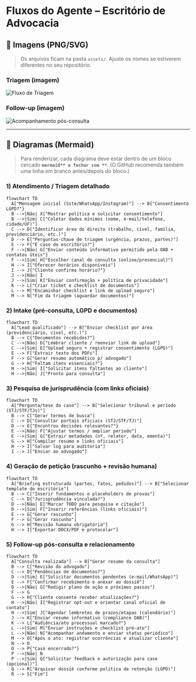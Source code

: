 # Fluxos do Agente – Escritório de Advocacia

## 📁 Imagens (PNG/SVG)
> Os arquivos ficam na pasta `assets/`. Ajuste os nomes se estiverem diferentes no seu repositório.

### Triagem (imagem)
![Fluxo de Triagem](assets/novo-nome.png)

### Follow-up (imagem)
![Acompanhamento pós-consulta](assets/acompanhamento-pos-consulta-e-relacionamento.png)

---

## 🧩 Diagramas (Mermaid)
> Para renderizar, cada diagrama deve estar dentro de um bloco cercado **```mermaid** e fechar com **```**. (O GitHub recomenda também uma linha em branco antes/depois do bloco.) 

### 1) Atendimento / Triagem detalhado
```mermaid
flowchart TD
  A["Mensagem inicial (Site/WhatsApp/Instagram)"] --> B{"Consentimento LGPD?"}
  B -->|Não| X["Mostrar política e solicitar consentimento"]
  B -->|Sim| C["Coletar dados mínimos (nome, e-mail/telefone, cidade/UF)"]
  C --> D["Identificar área do direito (trabalho, cível, família, previdenciário, etc.)"]
  D --> E["Perguntas-chave de triagem (urgência, prazos, partes)"]
  E --> F{"É caso do escritório?"}
  F -->|Não| G["Enviar conteúdo informativo permitido pela OAB + contatos úteis"]
  F -->|Sim| H["Escolher canal de consulta (online/presencial)"]
  H --> I["Oferecer horários disponíveis"]
  I --> J{"Cliente confirma horário?"}
  J -->|Não| I
  J -->|Sim| K["Enviar confirmação + política de privacidade"]
  K --> L["Criar ticket e checklist de documentos"]
  L --> M["Encaminhar checklist e link de upload seguro"]
  M --> N["Fim da triagem (aguardar documentos)"]

```
### 2) Intake (pré-consulta, LGPD e documentos)
```mermaid
flowchart TD
  A["Lead qualificado"] --> B["Enviar checklist por área (previdenciário, cível, etc.)"]
  B --> C{"Documentos recebidos?"}
  C -->|Não| D["Lembrar cliente / reenviar link de upload"]
  C -->|Sim| E["Upload seguro + registrar consentimento (LGPD)"]
  E --> F["Extrair texto dos PDFs"]
  F --> G["Gerar resumo automático p/ advogado"]
  G --> H{"Faltam itens essenciais?"}
  H -->|Sim| I["Solicitar itens faltantes ao cliente"]
  H -->|Não| J["Pronto para consulta"]

```
### 3) Pesquisa de jurisprudência (com links oficiais)
```mermaid
flowchart TD
  A["Pergunta/tese do caso"] --> B["Selecionar tribunal e período (STJ/STF/TJs)"]
  B --> C["Gerar termos de busca"]
  C --> D["Consultar portais oficiais (STJ/STF/TJ)"]
  D --> E{"Encontrou decisões relevantes?"}
  E -->|Não| F["Ajustar termos / ampliar período"]
  E -->|Sim| G["Extrair metadados (nº, relator, data, ementa)"]
  G --> H["Compilar resumo e links oficiais"]
  H --> I["Salvar log para auditoria"]
  I --> J["Enviar ao advogado"]

```
### 4) Geração de petição (rascunho + revisão humana)
```mermaid
flowchart TD
  A["Briefing estruturado (partes, fatos, pedidos)"] --> B["Selecionar template do escritório"]
  B --> C["Inserir fundamentos e placeholders de provas"]
  C --> D{"Jurisprudência vinculada?"}
  D -->|Não| E["Marcar TODO para pesquisa e citação"]
  D -->|Sim| F["Inserir referências (links oficiais)"]
  E --> G["Gerar rascunho"]
  F --> G["Gerar rascunho"]
  G --> H["Revisão humana obrigatória"]
  H --> I["Exportar DOCX/PDF e protocolar"]

```
### 5) Follow-up pós-consulta e relacionamento
```mermaid
flowchart TD
  A["Consulta realizada"] --> B["Gerar resumo da consulta"]
  B --> C["Revisão do advogado"]
  C --> D{"Pendências de documentos?"}
  D -->|Sim| E["Solicitar documentos pendentes (e-mail/WhatsApp)"]
  E --> F["Confirmar recebimento e anexar ao dossiê"]
  D -->|Não| G["Redigir plano de ação e próximos passos"]
  F --> G
  G --> H{"Cliente consente receber atualizações?"}
  H -->|Não| I["Registrar opt-out e orientar canal oficial de contato"]
  H -->|Sim| J["Agendar lembretes de prazos/etapas (calendário)"]
  J --> K["Enviar resumo informativo (compliance OAB)"]
  K --> L{"Audiência/ato processual marcado?"}
  L -->|Sim| M["Enviar instruções e checklist pré-ato"]
  L -->|Não| N["Acompanhar andamento e enviar status periódico"]
  M --> O["Após o ato: registrar ocorrências e atualizar cliente"]
  N --> O
  O --> P{"Caso encerrado?"}
  P -->|Não| N
  P -->|Sim| Q["Solicitar feedback e autorização para case (opcional)"]
  Q --> R["Arquivar dossiê conforme política de retenção (LGPD)"]
  R --> S["Fim"]

```
